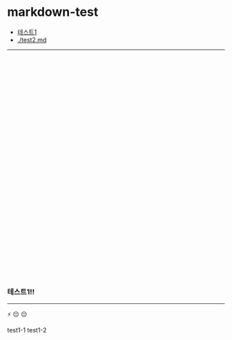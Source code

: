 # markdown-test

- <a href="#테스트1">테스트1</a>
- <a href="./test2.md">./test2.md</a>

---  

<br/><br/><br/><br/><br/><br/><br/><br/><br/><br/><br/><br/><br/><br/><br/>
<br/><br/><br/><br/><br/><br/><br/><br/><br/><br/><br/><br/><br/><br/><br/>

<div id="테스트1"></div>  

### 테스트1!!


--- 

:zap:
:pensive:
:pensive:


test1-1
test1-2
